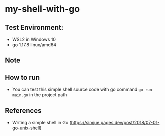 # my-shell-with-go
  
## Test Environment: 
  - WSL2 in Windows 10
  - go 1.17.8 linux/amd64

## Note

## How to run
  - You can test this simple shell source code with go command `go run main.go` in the project path
## References
  - Writing a simple shell in Go (https://simjue.pages.dev/post/2018/07-01-go-unix-shell)
